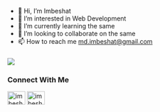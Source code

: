 - 👋 Hi, I’m Imbeshat
- 👀 I’m interested in Web Development
- 🌱 I’m currently learning the same
- 💞️ I’m looking to collaborate on the same
- 📫 How to reach me md.imbeshat@gmail.com

<!---
imbeshat/imbeshat is a ✨ special ✨ repository because its `README.md` (this file) appears on your GitHub profile.
You can click the Preview link to take a look at your changes.
--->

### ![](https://komarev.com/ghpvc/?username=imbeshat&color=2ea043&label=Profile+Views)
<h3 align="left">Connect With Me</h3>
<p align="left">
<a href="https://twitter.com/imbeshat7" target="_blank"><img align="center" src="https://raw.githubusercontent.com/rahuldkjain/github-profile-readme-generator/master/src/images/icons/Social/twitter.svg" alt="imbeshat" height="30" width="40" /></a>
<a href="https://www.linkedin.com/in/imbeshataslam7/" target="_blank"><img align="center" src="https://raw.githubusercontent.com/rahuldkjain/github-profile-readme-generator/master/src/images/icons/Social/linked-in-alt.svg" alt="imbeshat" height="30" width="40" /></a>
</p>
